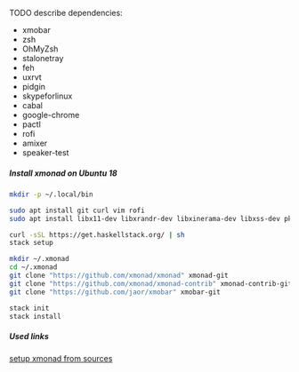 TODO describe dependencies:

- xmobar
- zsh
- OhMyZsh
- stalonetray
- feh
- uxrvt
- pidgin
- skypeforlinux
- cabal
- google-chrome
- pactl
- rofi
- amixer
- speaker-test


##### Install xmonad on Ubuntu 18
```bash
mkdir -p ~/.local/bin

sudo apt install git curl vim rofi
sudo apt install libx11-dev libxrandr-dev libxinerama-dev libxss-dev pkg-config libxft-dev

curl -sSL https://get.haskellstack.org/ | sh
stack setup

mkdir ~/.xmonad
cd ~/.xmonad
git clone "https://github.com/xmonad/xmonad" xmonad-git
git clone "https://github.com/xmonad/xmonad-contrib" xmonad-contrib-git
git clone "https://github.com/jaor/xmobar" xmobar-git

stack init
stack install
```

##### Used links
[setup xmonad from sources](https://brianbuccola.com/how-to-install-xmonad-and-xmobar-via-stack/)
